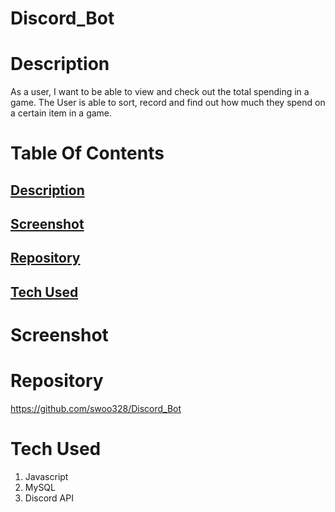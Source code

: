 # Discord_Bot

# Description <a name = "description"></a>
As a user, I want to be able to view and check out the total spending in a game. The User is able to sort, record and find out how much 
they spend on a certain item in a game. 

# Table Of Contents

## [Description](#description)

## [Screenshot](#screenshot)

## [Repository](#repository)

## [Tech Used](#tech)

# Screenshot <a name = "screenshot"></a>

# Repository <a name = "repository"></a>
https://github.com/swoo328/Discord_Bot

# Tech Used <a name = "tech"></a>
1. Javascript
2. MySQL
3. Discord API 
